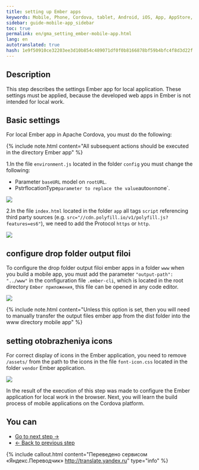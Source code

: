 ```yaml
--- 
title: setting up Ember apps 
keywords: Mobile, Phone, Cordova, tablet, Android, iOS, App, AppStore, play market 
sidebar: guide-mobile-app_sidebar 
toc: true 
permalink: en/gma_setting_ember-mobile-app.html 
lang: en 
autotranslated: true 
hash: 1e9f50910ce32203ee3d10b854c489071df0f0b8166878bf59b4bfc4f8d3d22f 
--- 
```


## Description 

This step describes the settings Ember app for local application. These settings must be applied, because the developed web apps in Ember is not intended for local work. 

## Basic settings 

For local Ember app in Apache Cordova, you must do the following: 

{% include note.html content="All subsequent actions should be executed in the directory Ember app" %} 

1.In the file `environment.js` located in the folder `config` you must change the following: 

* Parameter `baseURL` model on `rootURL`. 
* PstrflocationType` parameter to replace the value `auto` on `none`. 

![](/images/pages/guides/mobile-app/edit-ember-environment.PNG) 

2.In the file `index.html` located in the folder `app` all tags `script` referencing third party sources (e.g. `src="//cdn.polyfill.io/v1/polyfill.js?features=es6"`), we need to add the Protocol `https` or `http`. 

![](/images/pages/guides/mobile-app/edit-index-ember-src.PNG) 

## configure drop folder output filoi 

To configure the drop folder output filoi ember apps in a folder `www` when you build a mobile app, you must add the parameter `"output-path": "../www"` in the configuration file `.ember-cli`, which is located in the root directory `Ember приложения`, this file can be opened in any code editor. 

![](/images/pages/guides/mobile-app/add-new-param-embercli.png) 

{% include note.html content="Unless this option is set, then you will need to manually transfer the output files ember app from the dist folder into the www directory mobile app" %} 

## setting otobrazheniya icons 

For correct display of icons in the Ember application, you need to remove `/assets/` from the path to the icons in the file `font-icon.css` located in the folder `vendor` Ember application. 

![](/images/pages/guides/mobile-app/edit-font-icon.PNG) 

In the result of the execution of this step was made to configure the Ember application for local work in the browser. Next, you will learn the build process of mobile applications on the Cordova platform. 

## You can 

* [Go to next step ->](gma_build-mobile-app.html) 
* [<- Back to previous step](gma_create-mobile-app.html) 



{% include callout.html content="Переведено сервисом «Яндекс.Переводчик» <http://translate.yandex.ru>" type="info" %}